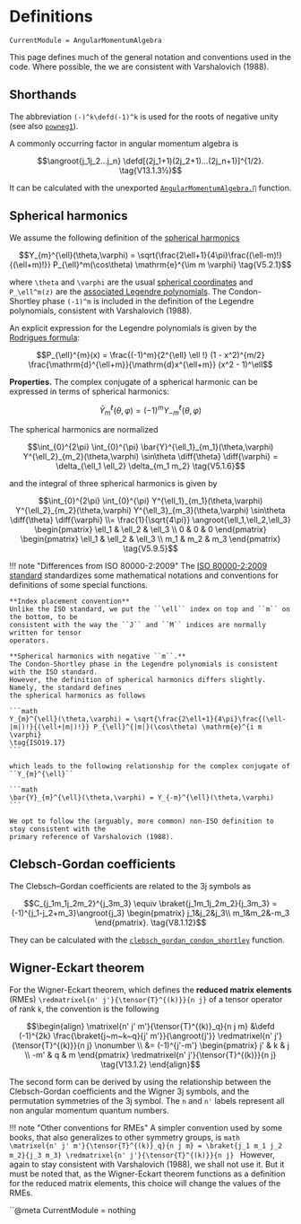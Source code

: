 # Definitions

```@meta
CurrentModule = AngularMomentumAlgebra
```

This page defines much of the general notation and conventions used in the code. Where possible,
the we are consistent with Varshalovich (1988).

## Shorthands

The abbreviation ``(-)^k\defd(-1)^k`` is used for the roots of negative unity (see also [`powneg1`](@ref)).

A commonly occurring factor in angular momentum algebra is
```math
\angroot{j_1j_2...j_n}
\defd[(2j_1+1)(2j_2+1)...(2j_n+1)]^{1/2}.
\tag{V13.1.3½}
```
It can be calculated with the unexported [`AngularMomentumAlgebra.∏`](@ref) function.


## Spherical harmonics

We assume the following definition of the [spherical harmonics](https://en.wikipedia.org/wiki/Spherical_harmonics)

```math
Y_{m}^{\ell}(\theta,\varphi) = \sqrt{\frac{2\ell+1}{4\pi}\frac{(\ell-m)!}{(\ell+m)!}} P_{\ell}^m(\cos\theta) \mathrm{e}^{\im m \varphi}
\tag{V5.2.1}
```

where ``\theta`` and ``\varphi`` are the usual [spherical
coordinates](https://en.wikipedia.org/wiki/Spherical_coordinate_system) and ``P_\ell^m(z)``
are the [associated Legendre
polynomials](https://en.wikipedia.org/wiki/Associated_Legendre_polynomials#Definition_for_non-negative_integer_parameters_%E2%84%93_and_m).
The Condon-Shortley phase ``(-1)^m`` is included in the definition of the Legendre
polynomials, consistent with Varshalovich (1988).

An explicit expression for the Legendre polynomials is given by the [Rodrigues formula](https://en.wikipedia.org/wiki/Rodrigues%27_formula):

```math
P_{\ell}^{m}(x) = \frac{(-1)^m}{2^{\ell} \ell !} (1 - x^2)^{m/2} \frac{\mathrm{d}^{\ell+m}}{\mathrm{d}x^{\ell+m}} (x^2 - 1)^\ell
```

**Properties.**
The complex conjugate of a spherical harmonic can be expressed in terms of spherical harmonics:
```math
\bar{Y}^{\ell}_{m}(\theta,\varphi) = (-1)^m Y^{\ell}_{-m}(\theta,\varphi)
```

The spherical harmonics are normalized

```math
\int_{0}^{2\pi} \int_{0}^{\pi}
\bar{Y}^{\ell_1}_{m_1}(\theta,\varphi)
Y^{\ell_2}_{m_2}(\theta,\varphi)
\sin\theta \diff{\theta} \diff{\varphi}
= \delta_{\ell_1 \ell_2} \delta_{m_1 m_2}
\tag{V5.1.6}
```

and the integral of three spherical harmonics is given by

```math
\int_{0}^{2\pi} \int_{0}^{\pi}
Y^{\ell_1}_{m_1}(\theta,\varphi)
Y^{\ell_2}_{m_2}(\theta,\varphi)
Y^{\ell_3}_{m_3}(\theta,\varphi)
\sin\theta \diff{\theta} \diff{\varphi}
\\= \frac{1}{\sqrt{4\pi}} \angroot{\ell_1,\ell_2,\ell_3}
\begin{pmatrix}
\ell_1 & \ell_2 & \ell_3 \\
0      & 0      & 0
\end{pmatrix}
\begin{pmatrix}
\ell_1 & \ell_2 & \ell_3 \\
m_1    & m_2    & m_3
\end{pmatrix}
\tag{V5.9.5}
```

!!! note "Differences from ISO 80000-2:2009"
    The [ISO 80000-2:2009 standard](https://en.wikipedia.org/wiki/ISO_80000-2) standardizes
    some mathematical notations and conventions for definitions of some special functions.

    **Index placement convention**
    Unlike the ISO standard, we put the ``\ell`` index on top and ``m`` on the bottom, to be
    consistent with the way the ``J`` and ``M`` indices are normally written for tensor
    operators.

    **Spherical harmonics with negative ``m``.**
    The Condon-Shortley phase in the Legendre polynomials is consistent with the ISO standard.
    However, the definition of spherical harmonics differs slightly. Namely, the standard defines
    the spherical harmonics as follows

    ```math
    Y_{m}^{\ell}(\theta,\varphi) = \sqrt{\frac{2\ell+1}{4\pi}\frac{(\ell-|m|)!}{(\ell+|m|)!}} P_{\ell}^{|m|}(\cos\theta) \mathrm{e}^{i m \varphi}
    \tag{ISO19.17}
    ```

    which leads to the following relationship for the complex conjugate of ``Y_{m}^{\ell}``

    ```math
    \bar{Y}_{m}^{\ell}(\theta,\varphi) = Y_{-m}^{\ell}(\theta,\varphi)
    ```

    We opt to follow the (arguably, more common) non-ISO definition to stay consistent with the
    primary reference of Varshalovich (1988).

## Clebsch-Gordan coefficients

The Clebsch–Gordan coefficients are related to the 3j symbols as

```math
C_{j_1m_1j_2m_2}^{j_3m_3} \equiv
\braket{j_1m_1j_2m_2}{j_3m_3} =
(-1)^{j_1-j_2+m_3}\angroot{j_3}
\begin{pmatrix}
j_1&j_2&j_3\\
m_1&m_2&-m_3
\end{pmatrix}.
\tag{V8.1.12}
```

They can be calculated with the [`clebsch_gordan_condon_shortley`](@ref) function.

## Wigner-Eckart theorem

For the Wigner-Eckart theorem, which defines the **reduced matrix elements** (RMEs)
``\redmatrixel{n' j'}{\tensor{T}^{(k)}}{n j}``
of a tensor operator of rank ``k``, the convention is the following

```math
\begin{align}
\matrixel{n' j' m'}{\tensor{T}^{(k)}_q}{n j m}
&\defd
(-1)^{2k} \frac{\braket{j~m~k~q}{j' m'}}{\angroot{j'}}
\redmatrixel{n' j'}{\tensor{T}^{(k)}}{n j} \nonumber \\
&=
(-1)^{j'-m'}
\begin{pmatrix}
 j' & k & j \\
-m' & q & m
\end{pmatrix}
\redmatrixel{n' j'}{\tensor{T}^{(k)}}{n j}
\tag{V13.1.2}
\end{align}
```

The second form can be derived by using the relationship between the Clebsch-Gordan coefficients and the Wigner 3j symbols, and the permutation symmetries of the 3j symbol.
The ``n`` and ``n'`` labels represent all non angular momentum quantum numbers.

!!! note "Other conventions for RMEs"
    A simpler convention used by some books, that also generalizes to other symmetry groups, is
    ```math
    \matrixel{n' j' m'}{\tensor{T}^{(k)}_q}{n j m} =
    \braket{j_1 m_1 j_2 m_2}{j_3 m_3}
    \redmatrixel{n' j'}{\tensor{T}^{(k)}}{n j}
    ```
    However, again to stay consistent with Varshalovich (1988), we shall not use it.
    But it must be noted that, as the Wigner-Eckart theorem functions as a definition
    for the reduced matrix elements, this choice will change the values of the RMEs.

``@meta
CurrentModule = nothing
```
